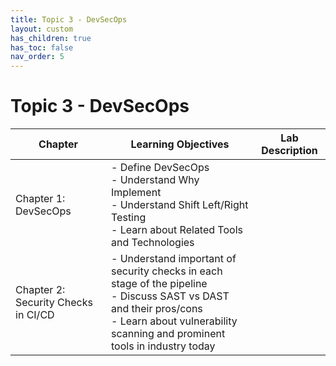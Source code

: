 ```yaml
---
title: Topic 3 - DevSecOps
layout: custom
has_children: true
has_toc: false
nav_order: 5
---
```


# Topic 3 - DevSecOps

| Chapter | Learning Objectives | Lab Description |
|---------|---------------------|-----------------|
| Chapter 1: DevSecOps | - Define DevSecOps<br>- Understand Why Implement<br>- Understand Shift Left/Right Testing<br>- Learn about Related Tools and Technologies | |
| Chapter 2: Security Checks in CI/CD | - Understand important of security checks in each stage of the pipeline<br>- Discuss SAST vs DAST and their pros/cons<br>- Learn about vulnerability scanning and prominent tools in industry today | |


